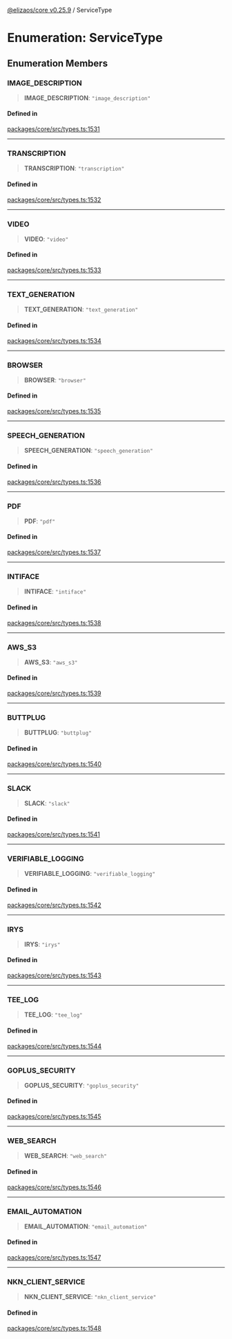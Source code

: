 [@elizaos/core v0.25.9](../index.md) / ServiceType

# Enumeration: ServiceType

## Enumeration Members

### IMAGE\_DESCRIPTION

> **IMAGE\_DESCRIPTION**: `"image_description"`

#### Defined in

[packages/core/src/types.ts:1531](https://github.com/Shelpin/aeternalsv2/blob/main/packages/core/src/types.ts#L1531)

***

### TRANSCRIPTION

> **TRANSCRIPTION**: `"transcription"`

#### Defined in

[packages/core/src/types.ts:1532](https://github.com/Shelpin/aeternalsv2/blob/main/packages/core/src/types.ts#L1532)

***

### VIDEO

> **VIDEO**: `"video"`

#### Defined in

[packages/core/src/types.ts:1533](https://github.com/Shelpin/aeternalsv2/blob/main/packages/core/src/types.ts#L1533)

***

### TEXT\_GENERATION

> **TEXT\_GENERATION**: `"text_generation"`

#### Defined in

[packages/core/src/types.ts:1534](https://github.com/Shelpin/aeternalsv2/blob/main/packages/core/src/types.ts#L1534)

***

### BROWSER

> **BROWSER**: `"browser"`

#### Defined in

[packages/core/src/types.ts:1535](https://github.com/Shelpin/aeternalsv2/blob/main/packages/core/src/types.ts#L1535)

***

### SPEECH\_GENERATION

> **SPEECH\_GENERATION**: `"speech_generation"`

#### Defined in

[packages/core/src/types.ts:1536](https://github.com/Shelpin/aeternalsv2/blob/main/packages/core/src/types.ts#L1536)

***

### PDF

> **PDF**: `"pdf"`

#### Defined in

[packages/core/src/types.ts:1537](https://github.com/Shelpin/aeternalsv2/blob/main/packages/core/src/types.ts#L1537)

***

### INTIFACE

> **INTIFACE**: `"intiface"`

#### Defined in

[packages/core/src/types.ts:1538](https://github.com/Shelpin/aeternalsv2/blob/main/packages/core/src/types.ts#L1538)

***

### AWS\_S3

> **AWS\_S3**: `"aws_s3"`

#### Defined in

[packages/core/src/types.ts:1539](https://github.com/Shelpin/aeternalsv2/blob/main/packages/core/src/types.ts#L1539)

***

### BUTTPLUG

> **BUTTPLUG**: `"buttplug"`

#### Defined in

[packages/core/src/types.ts:1540](https://github.com/Shelpin/aeternalsv2/blob/main/packages/core/src/types.ts#L1540)

***

### SLACK

> **SLACK**: `"slack"`

#### Defined in

[packages/core/src/types.ts:1541](https://github.com/Shelpin/aeternalsv2/blob/main/packages/core/src/types.ts#L1541)

***

### VERIFIABLE\_LOGGING

> **VERIFIABLE\_LOGGING**: `"verifiable_logging"`

#### Defined in

[packages/core/src/types.ts:1542](https://github.com/Shelpin/aeternalsv2/blob/main/packages/core/src/types.ts#L1542)

***

### IRYS

> **IRYS**: `"irys"`

#### Defined in

[packages/core/src/types.ts:1543](https://github.com/Shelpin/aeternalsv2/blob/main/packages/core/src/types.ts#L1543)

***

### TEE\_LOG

> **TEE\_LOG**: `"tee_log"`

#### Defined in

[packages/core/src/types.ts:1544](https://github.com/Shelpin/aeternalsv2/blob/main/packages/core/src/types.ts#L1544)

***

### GOPLUS\_SECURITY

> **GOPLUS\_SECURITY**: `"goplus_security"`

#### Defined in

[packages/core/src/types.ts:1545](https://github.com/Shelpin/aeternalsv2/blob/main/packages/core/src/types.ts#L1545)

***

### WEB\_SEARCH

> **WEB\_SEARCH**: `"web_search"`

#### Defined in

[packages/core/src/types.ts:1546](https://github.com/Shelpin/aeternalsv2/blob/main/packages/core/src/types.ts#L1546)

***

### EMAIL\_AUTOMATION

> **EMAIL\_AUTOMATION**: `"email_automation"`

#### Defined in

[packages/core/src/types.ts:1547](https://github.com/Shelpin/aeternalsv2/blob/main/packages/core/src/types.ts#L1547)

***

### NKN\_CLIENT\_SERVICE

> **NKN\_CLIENT\_SERVICE**: `"nkn_client_service"`

#### Defined in

[packages/core/src/types.ts:1548](https://github.com/Shelpin/aeternalsv2/blob/main/packages/core/src/types.ts#L1548)
